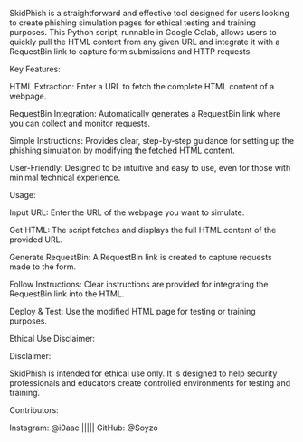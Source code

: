 SkidPhish is a straightforward and effective tool designed for users looking to create phishing simulation pages for ethical testing and training purposes. 
This Python script, runnable in Google Colab, allows users to quickly pull the HTML content from any given URL and integrate it with a RequestBin link to capture form submissions and HTTP requests.



Key Features:

HTML Extraction: Enter a URL to fetch the complete HTML content of a webpage.

RequestBin Integration: Automatically generates a RequestBin link where you can collect and monitor requests.

Simple Instructions: Provides clear, step-by-step guidance for setting up the phishing simulation by modifying the fetched HTML content.

User-Friendly: Designed to be intuitive and easy to use, even for those with minimal technical experience.


Usage:

Input URL: Enter the URL of the webpage you want to simulate.

Get HTML: The script fetches and displays the full HTML content of the provided URL.

Generate RequestBin: A RequestBin link is created to capture requests made to the form.

Follow Instructions: Clear instructions are provided for integrating the RequestBin link into the HTML.

Deploy & Test: Use the modified HTML page for testing or training purposes.

Ethical Use Disclaimer:


Disclaimer:

SkidPhish is intended for ethical use only. 
It is designed to help security professionals and educators create controlled environments for testing and training. 


Contributors:

Instagram: @i0aac |||||   GitHub: @Soyzo
